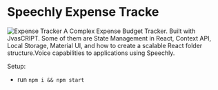 # Speechly Expense Tracke

![Expense Tracker](https://i.ibb.co/VJjj3Kp/Screenshot-2020-12-18-205600.png)
 A Complex Expense Budget Tracker. Built with JvasCRIPT. Some of them are State Management in React, Context API, Local Storage, Material UI, and how to create a scalable React folder structure.Voice capabilities to applications using Speechly. 

Setup:
- run ```npm i && npm start```
